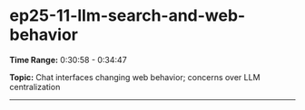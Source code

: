 # ep25-11-llm-search-and-web-behavior

**Time Range:** 0:30:58 - 0:34:47

**Topic:** Chat interfaces changing web behavior; concerns over LLM centralization

---
